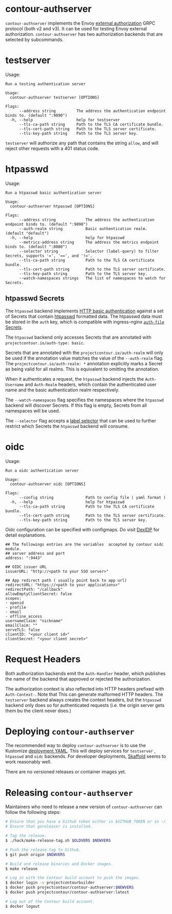 # contour-authserver

`contour-authserver` implements the Envoy [external authorization][4]
GRPC protocol (both v2 and v3). It can be used for testing Envoy
external authorization. `contour-authserver` has two authorization
backends that are selected by subcommands.

# testserver

Usage:

```
Run a testing authentication server

Usage:
  contour-authserver testserver [OPTIONS]

Flags:
      --address string         The address the authentication endpoint binds to. (default ":9090")
  -h, --help                   help for testserver
      --tls-ca-path string     Path to the TLS CA certificate bundle.
      --tls-cert-path string   Path to the TLS server certificate.
      --tls-key-path string    Path to the TLS server key.
```

`testserver` will authorize any path that contains the string
`allow`, and will reject other requests with a 401 status code.

# htpasswd

Usage:

```
Run a htpasswd basic authentication server

Usage:
  contour-authserver htpasswd [OPTIONS]

Flags:
      --address string             The address the authentication endpoint binds to. (default ":9090")
      --auth-realm string          Basic authentication realm. (default "default")
  -h, --help                       help for htpasswd
      --metrics-address string     The address the metrics endpoint binds to. (default ":8080")
      --selector string            Selector (label-query) to filter Secrets, supports '=', '==', and '!='.
      --tls-ca-path string         Path to the TLS CA certificate bundle.
      --tls-cert-path string       Path to the TLS server certificate.
      --tls-key-path string        Path to the TLS server key.
      --watch-namespaces strings   The list of namespaces to watch for Secrets.
```

## htpasswd Secrets

The `htpasswd` backend implements [HTTP basic authentication][3]
against a set of Secrets that contain [htpasswd][1] formatted data.
The htpasswd data must be stored in the `auth` key, which is compatible
with ingress-nginx [`auth-file` Secrets][2].

The `htpasswd` backend only accesses Secrets that are
annotated with `projectcontour.io/auth-type: basic`.

Secrets that are annotated with the `projectcontour.io/auth-realm`
will only be used if the annotation value matches the value of the
`--auth-realm` flag.
The `projectcontour.io/auth-realm: *` annotation explicitly marks
a Secret as being valid for all realms.
This is equivalent to omitting the annotation.

When it authenticates a request, the `htpasswd` backend injects the
`Auth-Username` and  `Auth-Realm` headers, which contain the
authenticated user name and the basic authentication realm respectively.

The `--watch-namespaces` flag specifies the namespaces where the
`htpasswd` backend will discover Secrets.
If this flag is empty, Secrets from all namespaces will be used.

The `--selector` flag accepts a [label selector][5] that can be
used to further restrict which Secrets the `htpasswd` backend will consume.

# oidc

Usage:

```
Run a oidc authentication server

Usage:
  contour-authserver oidc [OPTIONS]

Flags:
      --config string              Path to config file ( yaml format )
  -h, --help                       help for htpasswd
      --tls-ca-path string         Path to the TLS CA certificate bundle.
      --tls-cert-path string       Path to the TLS server certificate.
      --tls-key-path string        Path to the TLS server key.

```
Oidc configuration can be specified with configmaps. 
Do visit [DexIDP](https://github.com/dexidp/dex) for detail explanations.

```
## The followings entries are the variables  accepted by contour oidc module.
## server address and port 
address: ":9443"

## OIDC issuer URL 
issuerURL: "http://<path to your SSO server>"

## App redirect path ( usually point back to app url)
redirectURL: "https://<path to your applications>"
redirectPath: "/callback"
allowEmptyClientSecret: false
scopes:
- openid
- profile
- email
- offline_access
usernameClaim: "nickname"
emailClaim: ""
serveTLS: false
clientID: "<your client id>"
clientSecret: "<your client secret>"
```


# Request Headers

Both authorization backends emit the `Auth-Handler` header, which
publishes the name of the backend that approved or rejected the
authorization.

The authorization context is also reflected into HTTP headers
prefixed with `Auth-Context-`. Note that This can generate malformed
HTTP headers. The `testserver` backend always creates the context
headers, but the `htpasswd` backend only does so for authenticated
requests (i.e. the origin server gets them bu the client never
does.)

# Deploying `contour-authserver`

The recommended way to deploy `contour-authserver` is to use the Kustomize
[deployment YAML](./config/default). This will deploy services for 
`testserver` , `htpasswd` and `oidc` backends. For developer deployments,
[Skaffold](https://skaffold.dev/) seems to work reasonably well.

There are no versioned releases or container images yet.

# Releasing `contour-authserver`

Maintainers who need to release a new version of `contour-authserver`
can follow the following steps:

```bash
# Ensure that you have a Github token either in $GITHUB_TOKEN or in ~/.config/goreleaser/github_token.
# Ensure that goreleaser is installed.

# Tag the release.
$ ./hack/make-release-tag.sh $OLDVERS $NEWVERS

# Push the release tag to Github.
$ git push origin $NEWVERS

# Build and release binaries and Docker images.
$ make release

# Log in with the Contour build account to push the images.
$ docker login -u projectcontourbuilder
$ docker push projectcontour/contour-authserver:$NEWVERS
$ docker push projectcontour/contour-authserver:latest

# Log out of the Contour build account.
$ docker logout
```

[1]: https://httpd.apache.org/docs/current/programs/htpasswd.html
[2]: https://kubernetes.github.io/ingress-nginx/user-guide/nginx-configuration/annotations/#authentication
[3]: https://tools.ietf.org/html/rfc7617
[4]: https://www.envoyproxy.io/docs/envoy/latest/intro/arch_overview/security/ext_authz_filter
[5]: https://kubernetes.io/docs/concepts/overview/working-with-objects/labels/#label-selectors
